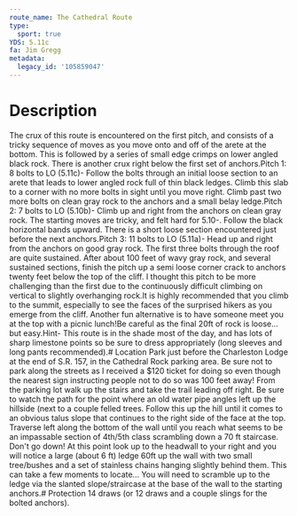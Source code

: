 ```yaml
---
route_name: The Cathedral Route
type:
  sport: true
YDS: 5.11c
fa: Jim Gregg
metadata:
  legacy_id: '105859047'
---
```

# Description
The crux of this route is encountered on the first pitch, and consists of a tricky sequence of moves as you move onto and off of the arete at the bottom. This is followed by a series of small edge crimps on lower angled black rock. There is another crux right below the first set of anchors.Pitch 1: 8 bolts to LO (5.11c)- Follow the bolts through an initial loose section to an arete that leads to lower angled rock full of thin black ledges. Climb this slab to a corner with no more bolts in sight until you move right. Climb past two more bolts on clean gray rock to the anchors and a small belay ledge.Pitch 2: 7 bolts to LO (5.10b)- Climb up and right from the anchors on clean gray rock. The starting moves are tricky, and felt hard for 5.10-. Follow the black horizontal bands upward. There is a short loose section encountered just before the next anchors.Pitch 3: 11 bolts to LO (5.11a)- Head up and right from the anchors on good gray rock. The first three bolts through the roof are quite sustained. After about 100 feet of wavy gray rock, and several sustained sections, finish the pitch up a semi loose corner crack to anchors twenty feet below the top of the cliff. I thought this pitch to be more challenging than the first due to the continuously difficult climbing on vertical to slightly overhanging rock.It is highly recommended that you climb to the summit, especially to see the faces of the surprised hikers as you emerge from the cliff.  Another fun alternative is to have someone meet you at the top with a picnic lunch!Be careful as the final 20ft of rock is loose... but easy.Hint- This route is in the shade most of the day, and has lots of sharp limestone points so be sure to dress appropriately (long sleeves and long pants recommended).# Location
Park just before the Charleston Lodge at the end of S.R. 157, in the Cathedral Rock parking area. Be sure not to park along the streets as I received a $120 ticket for doing so even though the nearest sign instructing people not to do so was 100 feet away! From the parking lot walk up the stairs and take the trail leading off right. Be sure to watch the path for the point where an old water pipe angles left up the hillside (next to a couple felled trees. Follow this up the hill until it comes to an obvious talus slope that continues to the right side of the face at the top. Traverse left along the bottom of the wall until you reach what seems to be an impassable section of 4th/5th class scrambling down a 70 ft staircase. Don't go down! At this point look up to the headwall to your right and you will notice a large (about 6 ft) ledge 60ft up the wall with two small tree/bushes and a set of stainless chains hanging slightly behind them. This can take a few moments to locate... You will need to scramble up to the ledge via the slanted slope/straircase at the base of the wall to the starting anchors.# Protection
14 draws (or 12 draws and a couple slings for the bolted anchors).